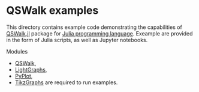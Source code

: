 # QSWalk examples

This directory contains example code demonstrating the capabilities of [QSWalk.jl](https://github.com/ZKSI/QSWalk.jl) package for [Julia programming language](https://julialang.org/). Exeample are provided in the form of Julia scripts, as well as Jupyter notebooks.

Modules 
- [QSWalk](https://github.com/ZKSI/QSWalk.jl),
- [LightGraphs](https://github.com/JuliaGraphs/LightGraphs.jl),
- [PyPlot](https://github.com/JuliaPy/PyPlot.jl),
- [TikzGraphs](https://github.com/sisl/TikzGraphs.jl)
are required to run examples.
